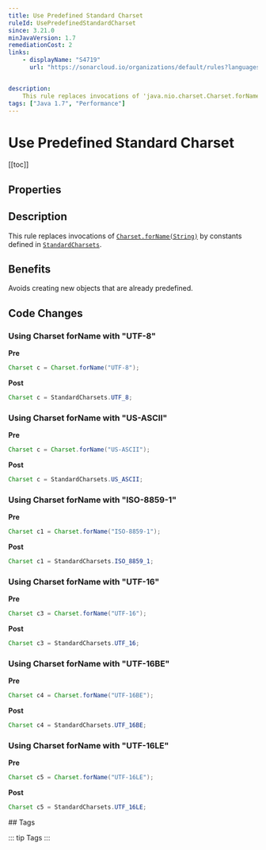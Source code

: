 ```yaml
---
title: Use Predefined Standard Charset
ruleId: UsePredefinedStandardCharset
since: 3.21.0
minJavaVersion: 1.7
remediationCost: 2
links:
    - displayName: "S4719"
      url: "https://sonarcloud.io/organizations/default/rules?languages=java&open=java%3AS4719&q=S4719"


description:
    This rule replaces invocations of 'java.nio.charset.Charset.forName(String)' by references to the respective constants declared in 'java.nio.charset.StandardCharsets'.
tags: ["Java 1.7", "Performance"]
---
```


# Use Predefined Standard Charset

[[toc]]

## Properties

<RuleProperties />

## Description

This rule replaces invocations of [`Charset.forName(String)`](https://docs.oracle.com/javase/7/docs/api/java/nio/charset/Charset.html#forName(java.lang.String)) by constants defined in [`StandardCharsets`](https://docs.oracle.com/javase/7/docs/api/java/nio/charset/StandardCharsets.html).


## Benefits

Avoids creating new objects that are already predefined.


## Code Changes


### Using Charset forName with "UTF-8"

__Pre__
```java
Charset c = Charset.forName("UTF-8");
```

__Post__
```java
Charset c = StandardCharsets.UTF_8;
```

### Using Charset forName with "US-ASCII"

__Pre__
```java
Charset c = Charset.forName("US-ASCII");
```

__Post__
```java
Charset c = StandardCharsets.US_ASCII;
```

### Using Charset forName with "ISO-8859-1"
__Pre__
```java
Charset c1 = Charset.forName("ISO-8859-1");
```

__Post__
```java
Charset c1 = StandardCharsets.ISO_8859_1;
```

### Using Charset forName with "UTF-16"
__Pre__
```java
Charset c3 = Charset.forName("UTF-16");
```

__Post__
```java
Charset c3 = StandardCharsets.UTF_16;
```

### Using Charset forName with "UTF-16BE"
__Pre__
```java
Charset c4 = Charset.forName("UTF-16BE");
```

__Post__
```java
Charset c4 = StandardCharsets.UTF_16BE;
```

### Using Charset forName with "UTF-16LE"
__Pre__
```java
Charset c5 = Charset.forName("UTF-16LE");
```

__Post__
```java
Charset c5 = StandardCharsets.UTF_16LE;
```

<VersionNotice />
## Tags

::: tip Tags
<TagLinks />
:::